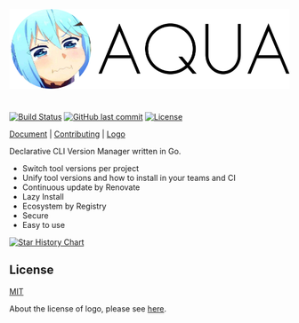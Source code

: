 <p align="center" width="100%">
  <picture>
<!--     <source media="(prefers-color-scheme: dark)" srcset="./logo/aqua_horizontal_white.svg"> -->
<!--     <img src="./logo/aqua_horizontal.svg" alt="logo" width="400"> -->
    <img src="./logo/aqua_horizontal_konosuba.png" alt="logo" width="900">
  </picture>
</p>

#

[![Build Status](https://github.com/aquaproj/aqua/workflows/test/badge.svg)](https://github.com/aquaproj/aqua/actions)
[![GitHub last commit](https://img.shields.io/github/last-commit/aquaproj/aqua.svg)](https://github.com/aquaproj/aqua)
[![License](http://img.shields.io/badge/license-mit-blue.svg?style=flat-square)](https://raw.githubusercontent.com/aquaproj/aqua/main/LICENSE)

[Document](https://aquaproj.github.io/) | [Contributing](CONTRIBUTING.md) | [Logo](logo)

Declarative CLI Version Manager written in Go.

- Switch tool versions per project
- Unify tool versions and how to install in your teams and CI
- Continuous update by Renovate
- Lazy Install
- Ecosystem by Registry
- Secure
- Easy to use

[![Star History Chart](https://api.star-history.com/svg?repos=aquaproj/aqua&type=Date)](https://star-history.com/#aquaproj/aqua&Date)

## License

[MIT](LICENSE)

About the license of logo, please see [here](logo/README.md#license).
